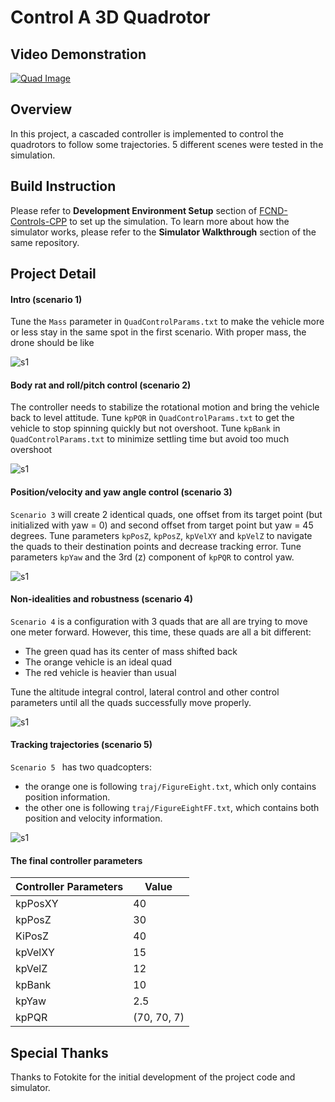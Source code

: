 # Control A 3D Quadrotor #

## Video Demonstration

[![Quad Image](./demonstration/s5.gif)](https://youtu.be/AGDbQazFgzU)

## Overview

In this project, a cascaded controller is implemented to control the quadrotors to follow some trajectories. 5 different scenes were tested in the simulation.

## Build Instruction

Please refer to **Development Environment Setup** section of [FCND-Controls-CPP](https://github.com/udacity/FCND-Controls-CPP) to set up the simulation. To learn more about how the simulator works, please refer to the **Simulator Walkthrough** section of the same repository.

## Project Detail ##

#### Intro (scenario 1)

Tune the `Mass` parameter in `QuadControlParams.txt` to make the vehicle more or less stay in the same spot in the first scenario. With proper mass, the drone should be like

![s1](./demonstration/s1.gif)

#### Body rat and roll/pitch control (scenario 2) ####

The controller needs to stabilize the rotational motion and bring the vehicle back to level attitude. Tune `kpPQR` in `QuadControlParams.txt` to get the vehicle to stop spinning quickly but not overshoot. Tune `kpBank` in `QuadControlParams.txt` to minimize settling time but avoid too much overshoot

![s1](./demonstration/s2.gif)

#### Position/velocity and yaw angle control (scenario 3) ####

`Scenario 3` will create 2 identical quads, one offset from its target point (but initialized with yaw = 0) and second offset from target point but yaw = 45 degrees. Tune parameters `kpPosZ`, `kpPosZ`, `kpVelXY` and `kpVelZ` to navigate the quads to their destination points and decrease tracking error. Tune parameters `kpYaw` and the 3rd (z) component of `kpPQR` to control yaw.

![s1](./demonstration/s3.gif)

#### Non-idealities and robustness (scenario 4) ####

`Scenario 4` is a configuration with 3 quads that are all are trying to move one meter forward.  However, this time, these quads are all a bit different:

 - The green quad has its center of mass shifted back
 - The orange vehicle is an ideal quad
 - The red vehicle is heavier than usual

Tune the altitude integral control, lateral control and other control parameters until all the quads successfully move properly.

![s1](./demonstration/s4.gif)

#### Tracking trajectories (scenario 5) ####

`Scenario 5 ` has two quadcopters:

 - the orange one is following `traj/FigureEight.txt`, which only contains position information.
 - the other one is following `traj/FigureEightFF.txt`, which contains both position and velocity information.

![s1](./demonstration/s5.gif)

#### The final controller parameters

| Controller Parameters | Value       |
| --------------------- | ----------- |
| kpPosXY               | 40          |
| kpPosZ                | 30          |
| KiPosZ                | 40          |
| kpVelXY               | 15          |
| kpVelZ                | 12          |
| kpBank                | 10          |
| kpYaw                 | 2.5         |
| kpPQR                 | (70, 70, 7) |

## Special Thanks ##

Thanks to Fotokite for the initial development of the project code and simulator.